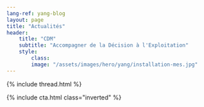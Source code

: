 ```yaml
---
lang-ref: yang-blog
layout: page
title: "Actualités"
header:
    title: "CDM"
    subtitle: "Accompagner de la Décision à l'Exploitation"
    style:
        class:
        image: "/assets/images/hero/yang/installation-mes.jpg"
---
```


{% include thread.html %}

{% include cta.html class="inverted" %}
